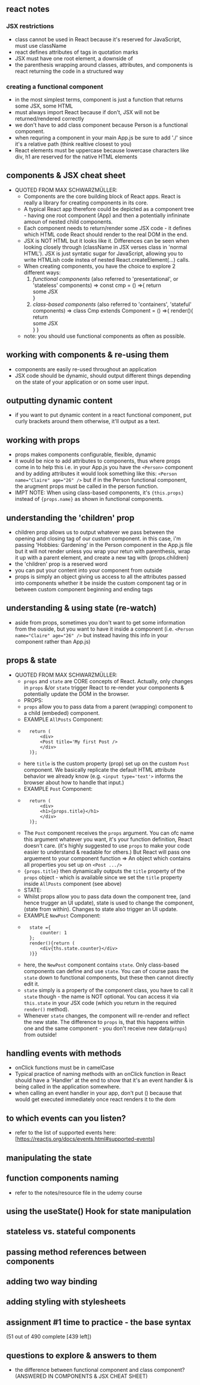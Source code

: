 ## react notes

### JSX restrictions
- class cannot be used in React because it's reserved for JavaScript, must use className
- react defines attributes of tags in quotation marks
- JSX must have one root element, a downside of 
- the parenthesis wrapping around classes, attributes, and components is react returning the code in a structured way

### creating a functional component 
- in the most simplest terms, component is just a function that returns some JSX, some HTML
- must always import React because if don't, JSX will not be returned/rendered correctly
- we don't have to add class component because Person is a functional component. 
- when requring a component in your main App.js be sure to add './' since it's a relative path (think realtive closest to you)
- React elements must be uppercase because lowercase characters like div, h1 are reserved for the native HTML elements

## components & JSX cheat sheet
- QUOTED FROM MAX SCHWARZMÜLLER: 
    - Components are the core building block of React apps. React is really a library for creating components in its core.
    - A typical React app therefore could be depicted as a component tree - having one root component (App) and then a potentially infininate amoun of nested child components. 
    - Each component needs to return/render some JSX code - it defines which HTML code React should render to the real DOM in the end. 
    - JSX is NOT HTML but it looks like it. Differences can be seen when looking closely through (className in JSX verses class in 'normal HTML'). JSX is just syntatic sugar for JavaScript, allowing you to write HTMLish code instea of nested React.createElement(...) calls. 
    - When creating components, you have the choice to explore 2 different ways: 
        1. *functional components* (also referred to 'presentational', or 'stateless' components) => const cmp = () =>{ return <div>some JSX </div>} 
        2. *class-based components* (also referred to 'containers', 'stateful' components) => class Cmp extends Component = () =>{ render(){ return <div>some JSX </div>} }
    - note: you should use functional components as often as possible. 

## working with components & re-using them
- components are easily re-used throughout an application
- JSX code should be dynamic, should output different things depending on the state of your application or on some user input. 

## outputting dynamic content
- if you want to put dynamic content in a react functional component, put curly brackets around them otherwise, it'll output as a text. 

## working with props
- props makes components configurable, flexible, dynamic
- it would be nice to add attributes to components, thus where props come in to help this i.e. in your App.js you have the `<Person>` component and by adding attributes it would look something like this: `<Person name="Claire" age="26" />` but if in the Person functional component, the arugment props must be called in the person function. 
- IMPT NOTE: When using class-based components, it's `{this.props}` instead of `{props.name}` as shown in functional components.

## understanding the 'children' prop
- children prop allows us to output whatever we pass between the opening and closing tag of our custom component. in this case, i'm passing 'Hobbies: Gardening' in the Person component in the App.js file but it will not render unless you wrap your retun with parenthesis, wrap it up with a parent element, and create a new tag with {props.children}
- the 'children' prop is a reserved word
- you can put your content into your component from outside
- props is simply an object giving us access to all the attributes passed into components whether it be inside the custom component tag or in between custom component beginning and ending tags 

## understanding & using state (re-watch)
- aside from props, sometimes you don't want to get some information from the ouside, but you want to have it inside a component (i.e. `<Person name="Claire" age="26" />` but instead having this info in your component rather than App.js)

## props & state
- QUOTED FROM MAX SCHWARZMÜLLER: 
    - `props` and `state` are CORE concepts of React. Actually, only changes in `props` &/or `state` trigger React to re-render your components & potentially update the DOM in the browser.
    - PROPS: 
    - `props` allow you to pass data from a parent (wrapping) component to a child (embeded) component. 
    - EXAMPLE `AllPosts` Component: 
    - ```const posts = () => {
        return (
            <div>
            <Post title='My first Post />
            </div>
        )};
    - here `title` is the custom property (prop) set up on the custom `Post` component. We basically replicate the default HTML attribute behavior we already know (e.g. `<input type='text'>` informs the browser about how to handle that input.)
    - EXAMPLE `Post` Component:
    - ```const post = (props) => {
        return (
            <div>
            <h1>{props.title}</h1>
            </div>
        )};
    - The `Post` component receives the `props` argument. You can ofc name this argument whatever you want, it's your function definition, React doesn't care. (it's highly suggested to use `props` to make your code easier to understand & readable for others.) But React will pass one arguement to your component function => An object which contains all properties you set up on `<Post .../>`
    - `{props.title}` then dynamically outputs the `title` property of the `props` object - which is available since we set the `title` property inside `AllPosts` component (see above)
    - STATE:
    - Whilst props allow you to pass data down the component tree, (and hence trugger an UI update), state is used to change the component, (state from within). Changes to state also trigger an UI update. 
    - EXAMPLE `NewPost` Component: 
    - ```class NewPost extends Component {
        state ={
            counter: 1
        };
        render(){return (
            <div{ths.state.counter}</div>
        )}}
    - here, the `NewPost` component contains `state`. Only class-based components can define and use `state`. You can of course pass the `state` down to functional components, but these then cannot directly edit it. 
    - `state` simply is a property of the component class, you have to call it `state` though - the name is NOT optional. You can access it via `this.state` in your JSX code (which you return in the required `render()` method).
    - Whenever `state` changes, the component will re-render and reflect the new state. The difference to `props` is, that this happens within one and the same component - you don't receive new data(`props`) from outside!


## handling events with methods
- onClick functions must be in camelCase
- Typical practice of naming methods with an onClick function in React should have a 'Handler' at the end to show that it's an event handler & is being called in the application somewhere.
- when calling an event handler in your app, don't put () because that would get executed immediately once react renders it to the dom 

## to which events can you listen?
- refer to the list of supported events here: [https://reactjs.org/docs/events.html#supported-events]

## manipulating the state

## function components naming
- refer to the notes/resource file in the udemy course

## using the useState() Hook for state manipulation

## stateless vs. stateful components

## passing method references between components

## adding two way binding

## adding styling with stylesheets

## assignment #1 time to practice - the base syntax 

(51 out of 490 complete [439 left])

## questions to explore & answers to them
- the difference between functional component and class component? (ANSWERED IN COMPONENTS & JSX CHEAT SHEET)